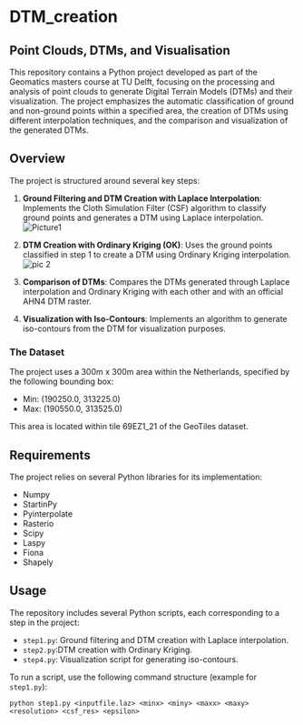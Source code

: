 # DTM_creation

## Point Clouds, DTMs, and Visualisation

This repository contains a Python project developed as part of the Geomatics masters course at TU Delft, focusing on the processing and analysis of point clouds to generate Digital Terrain Models (DTMs) and their visualization. The project emphasizes the automatic classification of ground and non-ground points within a specified area, the creation of DTMs using different interpolation techniques, and the comparison and visualization of the generated DTMs.

## Overview

The project is structured around several key steps:

1. **Ground Filtering and DTM Creation with Laplace Interpolation**: Implements the Cloth Simulation Filter (CSF) algorithm to classify ground points and generates a DTM using Laplace interpolation.
  ![Picture1](https://github.com/simaybtm/DTM_creation/assets/72439800/30c4bd57-c335-4089-abe3-0c2b6914a59b)

2. **DTM Creation with Ordinary Kriging (OK)**: Uses the ground points classified in step 1 to create a DTM using Ordinary Kriging interpolation.
  ![pic 2](https://github.com/simaybtm/DTM_creation/assets/72439800/d5c499c3-e52f-4a69-b977-ed8c48a212de)

3. **Comparison of DTMs**: Compares the DTMs generated through Laplace interpolation and Ordinary Kriging with each other and with an official AHN4 DTM raster.
4. **Visualization with Iso-Contours**: Implements an algorithm to generate iso-contours from the DTM for visualization purposes.

### The Dataset

The project uses a 300m x 300m area within the Netherlands, specified by the following bounding box:

- Min: (190250.0, 313225.0)
- Max: (190550.0, 313525.0)

This area is located within tile 69EZ1_21 of the GeoTiles dataset.

## Requirements

The project relies on several Python libraries for its implementation:

- Numpy
- StartinPy
- Pyinterpolate
- Rasterio
- Scipy
- Laspy
- Fiona
- Shapely

## Usage

The repository includes several Python scripts, each corresponding to a step in the project:

- `step1.py`: Ground filtering and DTM creation with Laplace interpolation.
- `step2.py`:DTM creation with Ordinary Kriging.
- `step4.py`: Visualization script for generating iso-contours.

To run a script, use the following command structure (example for `step1.py`):

```shell
python step1.py <inputfile.laz> <minx> <miny> <maxx> <maxy> <resolution> <csf_res> <epsilon>

